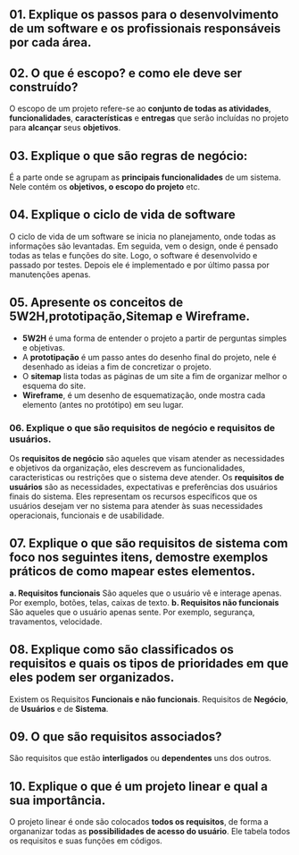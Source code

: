 ## 01. Explique os passos para o desenvolvimento de um software e os profissionais responsáveis por cada área.


## 02. O que é escopo? e como ele deve ser construído?
O escopo de um projeto refere-se ao **conjunto de todas as atividades**, **funcionalidades**, **características** e **entregas** que serão incluídas no projeto para **alcançar** seus **objetivos**.

## 03. Explique o que são regras de negócio:
É a parte onde se agrupam as **principais funcionalidades** de um sistema. Nele contém os **objetivos, o escopo do projeto** etc.

## 04. Explique o ciclo de vida de software
O ciclo de vida de um software se inicia no planejamento, onde todas as informações são levantadas. Em seguida, vem o design, onde é pensado todas as telas e funções do site. Logo, o software é desenvolvido e passado por testes. Depois ele é implementado e por último passa por manutenções apenas.

## 05. Apresente os conceitos de 5W2H,prototipação,Sitemap e Wireframe.
- **5W2H** é uma forma de entender o projeto a partir de perguntas simples e objetivas.
- A **prototipação** é um passo antes do desenho final do projeto, nele é desenhado as ideias a fim de concretizar o projeto.
- O **sitemap** lista todas as páginas de um site a fim de organizar melhor o esquema do site.
- **Wireframe**, é um desenho de esquematização, onde mostra cada elemento (antes no protótipo) em seu lugar.

### 06. Explique o que são requisitos de negócio e requisitos de usuários.
Os **requisitos de negócio** são aqueles que visam atender as necessidades e objetivos da organização, eles descrevem as funcionalidades, caracteristicas ou restrições  que o sistema deve atender.
Os **requisitos de usuários** são as necessidades, expectativas e preferências dos usuários finais do sistema. Eles representam os recursos específicos que os usuários desejam ver no sistema para atender às suas necessidades operacionais, funcionais e de usabilidade.

## 07. Explique o que são requisitos de sistema com foco nos seguintes itens, demostre exemplos práticos de como mapear estes elementos.
**a. Requisitos funcionais**
    São aqueles que o usuário vê e interage apenas. Por exemplo, botões, telas, caixas de texto.
**b. Requisitos não funcionais**
    São aqueles que o usuário apenas sente. Por exemplo, segurança, travamentos, velocidade.

## 08. Explique como são classificados os requisitos e quais os tipos de prioridades em que eles podem ser organizados.     
Existem os Requisitos **Funcionais e não funcionais**. Requisitos de **Negócio**, de **Usuários** e de **Sistema**.

## 09. O que são requisitos associados?
São requisitos que estão **interligados** ou **dependentes** uns dos outros.

## 10. Explique o que é um projeto linear e qual a sua importância.
O projeto linear é onde são colocados **todos os requisitos**, de forma a organanizar todas as **possibilidades de acesso do usuário**. Ele tabela todos os requisitos e suas funções em códigos.